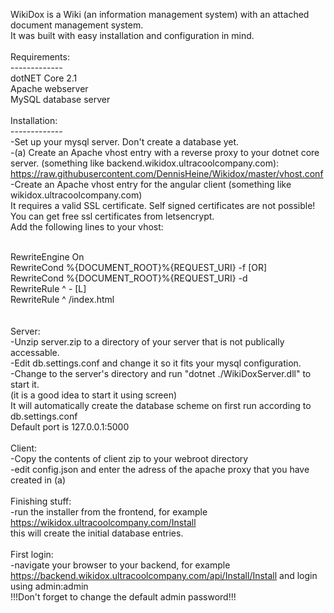 WikiDox is a Wiki (an information management system) with an attached document management system.<br>
It was built with easy installation and configuration in mind.<br>
<br>
Requirements:<br>
-------------<br>
dotNET Core 2.1<br>
Apache webserver<br>
MySQL database server<br>
<br>
Installation:<br>
-------------<br>
-Set up your mysql server. Don't create a database yet.<br>
-(a) Create an Apache vhost entry with a reverse proxy to your dotnet core server. (something like backend.wikidox.ultracoolcompany.com):<br>
 <a href="https://raw.githubusercontent.com/DennisHeine/Wikidox/master/vhost.conf">https://raw.githubusercontent.com/DennisHeine/Wikidox/master/vhost.conf</a><br>
-Create an Apache vhost entry for the angular client (something like wikidox.ultracoolcompany.com)<br>
 It requires a valid SSL certificate. Self signed certificates are not possible!<br>
 You can get free ssl certificates from letsencrypt.<br>
 Add the following lines to your vhost:<br><br>
 
RewriteEngine On<br>
RewriteCond %{DOCUMENT_ROOT}%{REQUEST_URI} -f [OR]<br>
RewriteCond %{DOCUMENT_ROOT}%{REQUEST_URI} -d<br>
RewriteRule ^ - [L]<br>
RewriteRule ^ /index.html<br>
<br>
<br>
Server:<br>
-Unzip server.zip to a directory of your server that is not publically accessable.<br>
-Edit db.settings.conf and change it so it fits your mysql configuration.<br>
-Change to the server's directory and run "dotnet ./WikiDoxServer.dll" to start it.<br>
 (it is a good idea to start it using screen)<br>
 It will automatically create the database scheme on first run according to db.settings.conf<br>
 Default port is 127.0.0.1:5000<br>
<br>
Client:<br>
-Copy the contents of client zip to your webroot directory<br>
-edit config.json and enter the adress of the apache proxy that you have created in (a)<br>
<br>
Finishing stuff:<br>
-run the installer from the frontend, for example https://wikidox.ultracoolcompany.com/Install<br>
 this will create the initial database entries.<br>
<br>
First login:<br>
-navigate your browser to your backend, for example https://backend.wikidox.ultracoolcompany.com/api/Install/Install and login using admin:admin<br>
 !!!Don't forget to change the default admin password!!!
